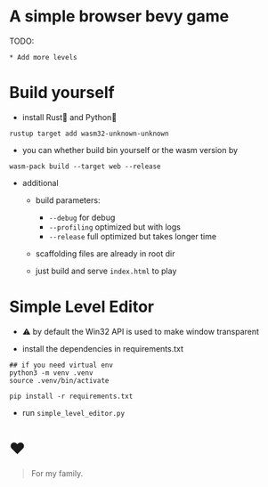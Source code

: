 # A simple browser bevy game 

TODO:

    * Add more levels

# Build yourself

- install Rust🦀 and Python🐍

```shell
rustup target add wasm32-unknown-unknown
```

- you can whether build bin yourself or the wasm version by

```shell
wasm-pack build --target web --release
```

- additional

    - build parameters:
        * `--debug` for debug
        * `--profiling` optimized but with logs
        * `--release` full optimized but takes longer time

    - scaffolding files are already in root dir
    
    - just build and serve `index.html` to play 

# Simple Level Editor

- ⚠ by default the Win32 API is used to make window transparent

- install the dependencies in requirements.txt

```shell
## if you need virtual env
python3 -m venv .venv
source .venv/bin/activate

pip install -r requirements.txt
```

- run `simple_level_editor.py`

# ♥

> For my family.
